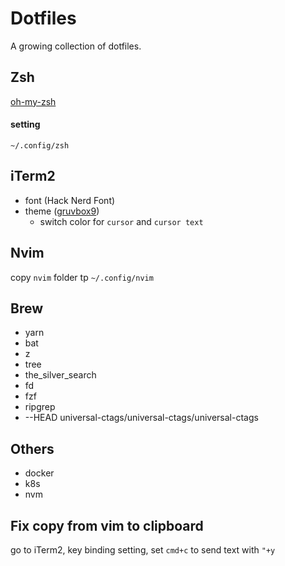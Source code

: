 # Dotfiles

A growing collection of dotfiles.

## Zsh

[oh-my-zsh](https://github.com/ohmyzsh/ohmyzsh)

#### setting

`~/.config/zsh`

## iTerm2

- font (Hack Nerd Font)
- theme ([gruvbox9](https://github.com/herrbischoff/iterm2-gruvbox))
  - switch color for `cursor` and `cursor text`

## Nvim

copy `nvim` folder tp `~/.config/nvim`

## Brew

- yarn
- bat
- z
- tree
- the_silver_search
- fd
- fzf
- ripgrep
- --HEAD universal-ctags/universal-ctags/universal-ctags

## Others

- docker
- k8s
- nvm

## Fix copy from vim to clipboard

go to iTerm2, key binding setting, set `cmd+c` to send text with `"+y`
